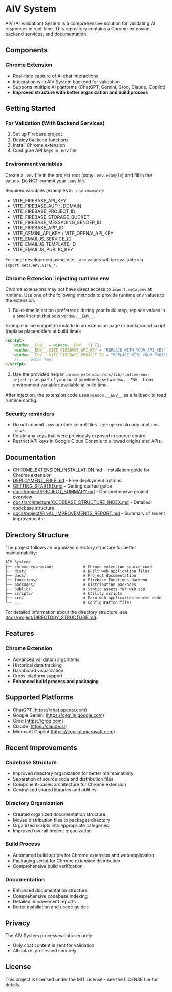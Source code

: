 # AIV System

AIV (AI Validation) System is a comprehensive solution for validating AI responses in real-time. This repository contains a Chrome extension, backend services, and documentation.

## Components

### Chrome Extension
- Real-time capture of AI chat interactions
- Integration with AIV System backend for validation
- Supports multiple AI platforms (ChatGPT, Gemini, Groq, Claude, Copilot)
- **Improved structure with better organization and build process**

## Getting Started

### For Validation (With Backend Services)
1. Set up Firebase project
2. Deploy backend functions
3. Install Chrome extension
4. Configure API keys in .env file

### Environment variables

Create a `.env` file in the project root (copy `.env.example`) and fill in the values. Do NOT commit your `.env` file.

Required variables (examples in `.env.example`):
- VITE_FIREBASE_API_KEY
- VITE_FIREBASE_AUTH_DOMAIN
- VITE_FIREBASE_PROJECT_ID
- VITE_FIREBASE_STORAGE_BUCKET
- VITE_FIREBASE_MESSAGING_SENDER_ID
- VITE_FIREBASE_APP_ID
- VITE_GEMINI_API_KEY / VITE_OPENAI_API_KEY
- VITE_EMAILJS_SERVICE_ID
- VITE_EMAILJS_TEMPLATE_ID
- VITE_EMAILJS_PUBLIC_KEY

For local development using Vite, `.env` values will be available via `import.meta.env.VITE_*`.

### Chrome Extension: injecting runtime env

Chrome extensions may not have direct access to `import.meta.env` at runtime. Use one of the following methods to provide runtime env values to the extension:

1) Build-time injection (preferred): during your build step, replace values in a small script that sets `window.__ENV__`.

Example inline snippet to include in an extension page or background script (replace placeholders at build time):

```html
<script>
	window.__ENV__ = window.__ENV__ || {};
	window.__ENV__.VITE_FIREBASE_API_KEY = "REPLACE_WITH_YOUR_API_KEY";
	window.__ENV__.VITE_FIREBASE_PROJECT_ID = "REPLACE_WITH_YOUR_PROJECT_ID";
	// ... other keys
</script>
```

2) Use the provided helper `chrome-extension/src/lib/runtime-env-inject.js` as part of your build pipeline to set `window.__ENV__` from environment variables available at build time.

After injection, the extension code uses `window.__ENV__` as a fallback to read runtime config.

### Security reminders
- Do not commit `.env` or other secret files. `.gitignore` already contains `.env*`.
- Rotate any keys that were previously exposed in source control.
- Restrict API keys in Google Cloud Console to allowed origins and APIs.


## Documentation

- [CHROME_EXTENSION_INSTALLATION.md](CHROME_EXTENSION_INSTALLATION.md) - Installation guide for Chrome extension
- [DEPLOYMENT_FREE.md](DEPLOYMENT_FREE.md) - Free deployment options
- [GETTING_STARTED.md](GETTING_STARTED.md) - Getting started guide
- [docs/project/PROJECT_SUMMARY.md](docs/project/PROJECT_SUMMARY.md) - Comprehensive project overview
- [docs/architecture/CODEBASE_STRUCTURE_INDEX.md](docs/architecture/CODEBASE_STRUCTURE_INDEX.md) - Detailed codebase structure
- [docs/project/FINAL_IMPROVEMENTS_REPORT.md](docs/project/FINAL_IMPROVEMENTS_REPORT.md) - Summary of recent improvements

## Directory Structure

The project follows an organized directory structure for better maintainability:

```
AIV System/
├── chrome-extension/             # Chrome extension source code
├── dist/                         # Built web application files
├── docs/                         # Project documentation
├── functions/                    # Firebase Functions backend
├── packages/                     # Distribution packages
├── public/                       # Static assets for web app
├── scripts/                      # Utility scripts
├── src/                          # Main web application source code
└── ...                           # Configuration files
```

For detailed information about the directory structure, see [docs/project/DIRECTORY_STRUCTURE.md](docs/project/DIRECTORY_STRUCTURE.md).

## Features

### Chrome Extension
- Advanced validation algorithms
- Historical data tracking
- Dashboard visualization
- Cross-platform support
- **Enhanced build process and packaging**

## Supported Platforms

- ChatGPT (https://chat.openai.com)
- Google Gemini (https://gemini.google.com)
- Groq (https://groq.com)
- Claude (https://claude.ai)
- Microsoft Copilot (https://copilot.microsoft.com)

## Recent Improvements

### Codebase Structure
- Improved directory organization for better maintainability
- Separation of source code and distribution files
- Component-based architecture for Chrome extension
- Centralized shared libraries and utilities

### Directory Organization
- Created organized documentation structure
- Moved distribution files to packages directory
- Organized scripts into appropriate categories
- Improved overall project organization

### Build Process
- Automated build scripts for Chrome extension and web application
- Packaging script for Chrome extension distribution
- Comprehensive build verification

### Documentation
- Enhanced documentation structure
- Comprehensive codebase indexing
- Detailed improvement reports
- Better installation and usage guides

## Privacy

The AIV System processes data securely:
- Only chat content is sent for validation
- All data is processed securely

## License

This project is licensed under the MIT License - see the LICENSE file for details.